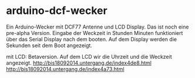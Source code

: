 arduino-dcf-wecker
==================

Ein Arduino-Wecker mit DCF77 Antenne und LCD Display. Das ist noch eine pre-alpha Version.
Eingabe der Weckzeit in Stunden Minuten funktioniert über das Serial Display nach dem booten.
Auf dem Display werden die Sekunden seit dem Boot angezeigt.

 mit LCD:
  Betaversion. Auf dem LCD wir die Uhrzeit und die Weckzeit angezeigt.
http://bis18092014.untergang.de/index4de8.html
http://bis18092014.untergang.de/index4a73.html
